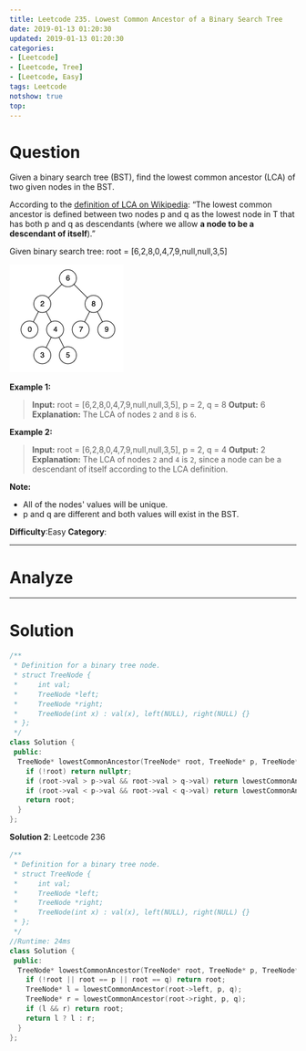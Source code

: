 ```yaml
---
title: Leetcode 235. Lowest Common Ancestor of a Binary Search Tree
date: 2019-01-13 01:20:30
updated: 2019-01-13 01:20:30
categories: 
- [Leetcode]
- [Leetcode, Tree]
- [Leetcode, Easy]
tags: Leetcode
notshow: true
top:
---
```


# Question

Given a binary search tree (BST), find the lowest common ancestor (LCA) of two given nodes in the BST.

According to the  [definition of LCA on Wikipedia](https://en.wikipedia.org/wiki/Lowest_common_ancestor): “The lowest common ancestor is defined between two nodes p and q as the lowest node in T that has both p and q as descendants (where we allow  **a node to be a descendant of itself**).”

Given binary search tree: root = [6,2,8,0,4,7,9,null,null,3,5]

![](/images/in-post/2019-01-13-Leetcode-235-Lowest-Common-Ancestor-of-a-Binary-Search-Tree/2019-01-13-01-22-08.png)

**Example 1:**

> **Input:** root = [6,2,8,0,4,7,9,null,null,3,5], p = 2, q = 8
> **Output:** 6
> **Explanation:** The LCA of nodes `2` and `8` is `6`.

**Example 2:**

> **Input:** root = [6,2,8,0,4,7,9,null,null,3,5], p = 2, q = 4
> **Output:** 2
> **Explanation:** The LCA of nodes `2` and `4` is `2`, since a node can be a descendant of itself according to the LCA definition.

**Note:**

- All of the nodes' values will be unique.
- p and q are different and both values will exist in the BST.

**Difficulty**:Easy
**Category**:

<!-- more -->

------------

# Analyze

------------

# Solution

<!-- TODO:You don't need to deal with the values. You can only use the point to make decision. -->

```cpp
/**
 * Definition for a binary tree node.
 * struct TreeNode {
 *     int val;
 *     TreeNode *left;
 *     TreeNode *right;
 *     TreeNode(int x) : val(x), left(NULL), right(NULL) {}
 * };
 */
class Solution {
 public:
  TreeNode* lowestCommonAncestor(TreeNode* root, TreeNode* p, TreeNode* q) {
    if (!root) return nullptr;
    if (root->val > p->val && root->val > q->val) return lowestCommonAncestor(root->left, p, q);
    if (root->val < p->val && root->val < q->val) return lowestCommonAncestor(root->right, p, q);
    return root;
  }
};
```

**Solution 2**: Leetcode 236

```cpp
/**
 * Definition for a binary tree node.
 * struct TreeNode {
 *     int val;
 *     TreeNode *left;
 *     TreeNode *right;
 *     TreeNode(int x) : val(x), left(NULL), right(NULL) {}
 * };
 */
//Runtime: 24ms
class Solution {
 public:
  TreeNode* lowestCommonAncestor(TreeNode* root, TreeNode* p, TreeNode* q) {
    if (!root || root == p || root == q) return root;
    TreeNode* l = lowestCommonAncestor(root->left, p, q);
    TreeNode* r = lowestCommonAncestor(root->right, p, q);
    if (l && r) return root;
    return l ? l : r;
  }
};
```

<!-- 
------------

# Leetcode Question Summary


------------ -->
